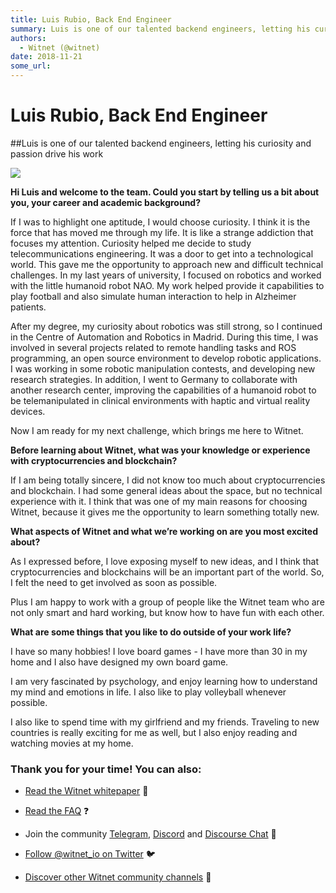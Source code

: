 ```yaml
---
title: Luis Rubio, Back End Engineer
summary: Luis is one of our talented backend engineers, letting his curiosity and passion drive his work Hi Luis and welcome to the team. Could you start by telling us a bit about you, your career and academic background? If I was to highlight one aptitude, I would choose curiosity. I think it is the force that has moved me through my life. It is like a strange addiction that focuses my attention. Curiosity helped me decide to study telecommunications engineering. It was a door to get into a technologica
authors:
  - Witnet (@witnet)
date: 2018-11-21
some_url: 
---
```


# Luis Rubio, Back End Engineer


##Luis is one of our talented backend engineers, letting his curiosity and passion drive his work

![](https://api.beta.kauri.io:443/ipfs/QmSFZwXyyrYr98xQEomy1tw9sfCB73jZpyJjkDUkGGSu7C)

**Hi Luis and welcome to the team. Could you start by telling us a bit about you, your career and academic background?**

If I was to highlight one aptitude, I would choose curiosity. I think it is the force that has moved me through my life. It is like a strange addiction that focuses my attention. Curiosity helped me decide to study telecommunications engineering. It was a door to get into a technological world. This gave me the opportunity to approach new and difficult technical challenges. In my last years of university, I focused on robotics and worked with the little humanoid robot NAO. My work helped provide it capabilities to play football and also simulate human interaction to help in Alzheimer patients.

After my degree, my curiosity about robotics was still strong, so I continued in the Centre of Automation and Robotics in Madrid. During this time, I was involved in several projects related to remote handling tasks and ROS programming, an open source environment to develop robotic applications. I was working in some robotic manipulation contests, and developing new research strategies. In addition, I went to Germany to collaborate with another research center, improving the capabilities of a humanoid robot to be telemanipulated in clinical environments with haptic and virtual reality devices.

Now I am ready for my next challenge, which brings me here to Witnet.

**Before learning about Witnet, what was your knowledge or experience with cryptocurrencies and blockchain?**

If I am being totally sincere, I did not know too much about cryptocurrencies and blockchain. I had some general ideas about the space, but no technical experience with it. I think that was one of my main reasons for choosing Witnet, because it gives me the opportunity to learn something totally new.

**What aspects of Witnet and what we’re working on are you most excited about?**

As I expressed before, I love exposing myself to new ideas, and I think that cryptocurrencies and blockchains will be an important part of the world. So, I felt the need to get involved as soon as possible.

Plus I am happy to work with a group of people like the Witnet team who are not only smart and hard working, but know how to have fun with each other.

**What are some things that you like to do outside of your work life?**

I have so many hobbies! I love board games - I have more than 30 in my home and I also have designed my own board game.

I am very fascinated by psychology, and enjoy learning how to understand my mind and emotions in life. I also like to play volleyball whenever possible.

I also like to spend time with my girlfriend and my friends. Traveling to new countries is really exciting for me as well, but I also enjoy reading and watching movies at my home.

### Thank you for your time! You can also:

 *  [Read the Witnet whitepaper](https://witnet.io/static/witnet-whitepaper.pdf) 📃

 *  [Read the FAQ](https://witnet.io/#/faq) ❓

 * Join the community [Telegram](https://t.me/witnetio), [Discord](https://discord.gg/QKEa5gU) and [Discourse Chat](https://community.witnet.io/) 💬

 *  [Follow @witnet_io on Twitter](https://twitter.com/witnet_io) 🐦

 *  [Discover other Witnet community channels](https://witnet.io/#/contact) 👥

